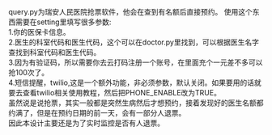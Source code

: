query.py为瑞安人民医院抢票软件，他会在查到有名额后直接预约。
使用这个东西需要在setting里填写很多参数:\
1.你的医保卡信息。\
2.医生的科室代码和医生代码，这个可以在doctor.py里找到，可以根据医生名字查找到科室代码和医生代码。\
3.因为有验证码，所以需要你去云打码注册一个账号，在里面充个一元差不多可以抢100次了。\
4.短信提醒，twilio,这是一个额外功能，非必须参数，默认关闭。如果要用的话就要去查看twilio相关使用教程，然后把PHONE_ENABLE改为TRUE。\
虽然说是说抢票，其实一般都是突然生病然后才想预约，接着发现好的医生名额都约满了，但是在预约日期的前一天，会有一部分人退票。\
因此本设计主要还是为了实时监控是否有人退票。
